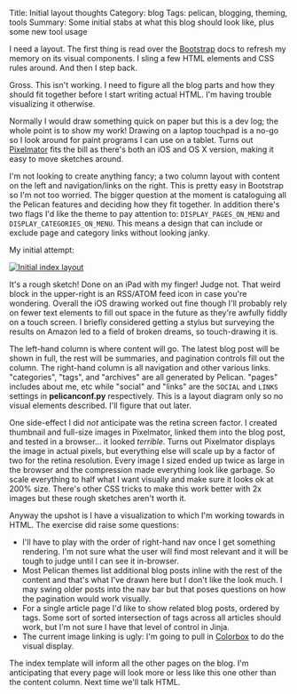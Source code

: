 Title: Initial layout thoughts
Category: blog
Tags: pelican, blogging, theming, tools
Summary: Some initial stabs at what this blog should look like, plus some new tool usage

I need a layout. The first thing is read over the [Bootstrap](http://getbootstrap.com/css/) docs to refresh my memory on its visual components. I sling a few HTML elements and CSS rules around. And then I step back.

Gross. This isn't working. I need to figure all the blog parts and how they should fit together before I start writing actual HTML. I'm having trouble visualizing it otherwise.

Normally I would draw something quick on paper but this is a dev log; the whole point is to show my work! Drawing on a laptop touchpad is a no-go so I look around for paint programs I can use on a tablet. Turns out [Pixelmator](http://www.pixelmator.com/mac/) fits the bill as there's both an iOS and OS X version, making it easy to move sketches around.

I'm not looking to create anything fancy; a two column layout with content on the left and navigation/links on the right. This is pretty easy in Bootstrap so I'm not too worried. The bigger question at the moment is cataloguing all the Pelican features and deciding how they fit together. In addition there's two flags I'd like the theme to pay attention to: `DISPLAY_PAGES_ON_MENU` and `DISPLAY_CATEGORIES_ON_MENU`. This means a design that can include or exclude page and category links without looking janky.

My initial attempt:

<a href="{filename}/images/2015-12/initial-index-layout.png" title="Initial index layout">
	<img src="{filename}/images/2015-12/initial-index-layout-t.png" alt="Initial index layout">
</a>

It's a rough sketch! Done on an iPad with my finger! Judge not. That weird block in the upper-right is an RSS/ATOM feed icon in case you're wondering. Overall the iOS drawing worked out fine though I'll probably rely on fewer text elements to fill out space in the future as they're awfully fiddly on a touch screen. I briefly considered getting a stylus but surveying the results on Amazon led to a field of broken dreams, so touch-drawing it is.

The left-hand column is where content will go. The latest blog post will be shown in full, the rest will be summaries, and pagination controls fill out the column. The right-hand column is all navigation and other various links. "categories", "tags", and "archives" are all generated by Pelican. "pages" includes about me, etc while "social" and "links" are the `SOCIAL` and `LINKS` settings in **pelicanconf.py** respectively. This is a layout diagram only so no visual elements described. I'll figure that out later.

One side-effect I did *not* anticipate was the retina screen factor. I created thumbnail and full-size images in Pixelmator, linked them into the blog post, and tested in a browser... it looked *terrible*. Turns out Pixelmator displays the image in actual pixels, but everything else will scale up by a factor of two for the retina resolution. Every image I sized ended up twice as large in the browser and the compression made everything look like garbage. So scale everything to half what I want visually and make sure it looks ok at 200% size. There's other CSS tricks to make this work better with 2x images but these rough sketches aren't worth it.

Anyway the upshot is I have a visualization to which I'm working towards in HTML. The exercise did raise some questions:

- I'll have to play with the order of right-hand nav once I get something rendering. I'm not sure what the user will find most relevant and it will be tough to judge until I can see it in-browser.
- Most Pelican themes list additional blog posts inline with the rest of the content and that's what I've drawn here but I don't like the look much. I may swing older posts into the nav bar but that poses questions on how the pagination would work visually.
- For a single article page I'd like to show related blog posts, ordered by tags. Some sort of sorted intersection of tags across all articles should work, but I'm not sure I have that level of control in Jinja.
- The current image linking is ugly: I'm going to pull in [Colorbox](http://www.jacklmoore.com/colorbox/) to do the visual display.

The index template will inform all the other pages on the blog. I'm anticipating that every page will look more or less like this one other than the content column. Next time we'll talk HTML.
